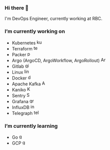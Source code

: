 ### Hi there 👋

I'm DevOps Engineer, currently working at RBC.

### I’m currently working on

- Kubernetes <img height="16" width="16" src="https://cdn.simpleicons.org/kubernetes/gray" alt="kubernetes" /> 
- Terraform <img height="16" width="16" src="https://cdn.simpleicons.org/terraform/gray" alt="terraform"/>
- Packer <img height="16" width="16" src="https://cdn.simpleicons.org/packer/gray" alt="packer" />
- Argo (ArgoCD, ArgoWorkflow, ArgoRollout) <img height="16" width="16" src="https://cdn.simpleicons.org/argo/gray" alt="Argo stack" />
- Gitlab <img height="16" width="16" src="https://cdn.simpleicons.org/gitlab/gray" alt="gitlab" />
- Linux <img height="16" width="16" src="https://cdn.simpleicons.org/linux/gray" alt="linux" />
- Docker <img height="16" width="16" src="https://cdn.simpleicons.org/docker/gray" alt="docker" />
- Apache Kafka <img height="16" width="16" src="https://cdn.simpleicons.org/apachekafka/gray" alt="Apache Kafka" />
- Kaniko <img height="16" width="16" src="https://cdn.simpleicons.org/kaniko/gray" alt="Kaniko" />
- Sentry <img height="16" width="16" src="https://cdn.simpleicons.org/sentry/gray" alt="Sentry" />
- Grafana <img height="16" width="16" src="https://cdn.simpleicons.org/grafana/gray" alt="grafana" />
- InfluxDB <img height="16" width="16" src="https://cdn.simpleicons.org/influxdb/gray" alt="influxdb" />
- Telegraph <img height="16" width="16" src="https://cdn.simpleicons.org/telegraph/gray" alt="telegraph" />

### I’m currently learning

- Go <img height="16" width="16" src="https://cdn.simpleicons.org/go/gray" alt="go" />
- GCP <img height="16" width="16" src="https://cdn.simpleicons.org/googlecloud/gray" alt="googlecloud" />

<!--
**av-petrov/av-petrov** is a ✨ _special_ ✨ repository because its `README.md` (this file) appears on your GitHub profile.

Here are some ideas to get you started:

- 🔭 I’m currently working on ...
- 🌱 I’m currently learning ...
- 👯 I’m looking to collaborate on ...
- 🤔 I’m looking for help with ...
- 💬 Ask me about ...
- 📫 How to reach me: ...
- 😄 Pronouns: ...
- ⚡ Fun fact: ...
-->
